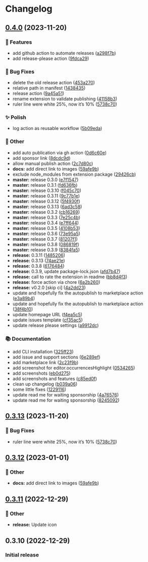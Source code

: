 # Changelog

## [0.4.0](https://github.com/Fred-Vatin/never-be-lost/compare/v0.3.13...v0.4.0) (2023-11-20)


### 🚀 Features

* add github action to automate releases ([a298f7b](https://github.com/Fred-Vatin/never-be-lost/commit/a298f7b073320a971044debc0b99ac9ef4947a76))
* add release-please action ([9fdca29](https://github.com/Fred-Vatin/never-be-lost/commit/9fdca2982130faf072ff57fb46c4b4d576b13548))


### 🐞 Bug Fixes

* delete the old release action ([453a270](https://github.com/Fred-Vatin/never-be-lost/commit/453a27088aff91b7408c3c1bc2af64abf3765114))
* relative path in manifest ([1438435](https://github.com/Fred-Vatin/never-be-lost/commit/1438435e8f160dab6b3e5aaeeaf63125660a456f))
* release action ([9a45a51](https://github.com/Fred-Vatin/never-be-lost/commit/9a45a511764b8a33c7fbdc78dda2bc50dc99fa38))
* rename extension to validate publishing ([41158b3](https://github.com/Fred-Vatin/never-be-lost/commit/41158b355a3d27c20828bdbaa5d683a2293bf827))
* ruler line were white 25%, now it’s 10% ([5738c70](https://github.com/Fred-Vatin/never-be-lost/commit/5738c7001bf552c96da57c966ddb66a8e8afb3d9))


### ✨ Polish

* log action as reusable workflow ([5b09eda](https://github.com/Fred-Vatin/never-be-lost/commit/5b09edaaa0daf9c620d5ae04617c199b5f1ce6a2))


### 🧰 Other

* add auto publication via gh action ([0d6c60e](https://github.com/Fred-Vatin/never-be-lost/commit/0d6c60e1436f73a29257070b2a7009755614d527))
* add sponsor link ([8dcdc9d](https://github.com/Fred-Vatin/never-be-lost/commit/8dcdc9d19f02f6e5ac122e53616e4629c009b1c7))
* allow manual publish action ([2c7d80c](https://github.com/Fred-Vatin/never-be-lost/commit/2c7d80cd08627aa88d96527e3a9ba8eecbec7547))
* **docs:** add direct link to images ([59afe9b](https://github.com/Fred-Vatin/never-be-lost/commit/59afe9b0b03cef90e864a97a48d851017119d54b))
* exclude node_modules from extension package ([29426cb](https://github.com/Fred-Vatin/never-be-lost/commit/29426cbfeb498565a8028a147a778af9ef375a0f))
* **master:** release 0.3.0 ([e7f1547](https://github.com/Fred-Vatin/never-be-lost/commit/e7f1547dd14d836d0686830bf574419f657ec733))
* **master:** release 0.3.1 ([fd636fb](https://github.com/Fred-Vatin/never-be-lost/commit/fd636fbf71641a7f1f15854a9e7f70822ea69a52))
* **master:** release 0.3.10 ([f045c70](https://github.com/Fred-Vatin/never-be-lost/commit/f045c70bcf15c2dc7a718d6d413037d4b79c6b3c))
* **master:** release 0.3.11 ([9c77b1e](https://github.com/Fred-Vatin/never-be-lost/commit/9c77b1ec58dcc0c3bd2c9370551c6717da62d068))
* **master:** release 0.3.12 ([5f4930f](https://github.com/Fred-Vatin/never-be-lost/commit/5f4930f7cae0cb686dc77efdd67f7f785d4f6137))
* **master:** release 0.3.13 ([6ad3c58](https://github.com/Fred-Vatin/never-be-lost/commit/6ad3c58fc0745003929e833bde38081e440eba9e))
* **master:** release 0.3.2 ([cb16269](https://github.com/Fred-Vatin/never-be-lost/commit/cb162690cab9b945cb4218edb66d71abce25b048))
* **master:** release 0.3.3 ([7e25c4b](https://github.com/Fred-Vatin/never-be-lost/commit/7e25c4b882b096545c88445f8761994a9af4a214))
* **master:** release 0.3.4 ([e7ff644](https://github.com/Fred-Vatin/never-be-lost/commit/e7ff64457a54c1339aec39ce50c788899351c62c))
* **master:** release 0.3.5 ([4108b53](https://github.com/Fred-Vatin/never-be-lost/commit/4108b53418d8afbd4e1452540e2d7566a155c519))
* **master:** release 0.3.6 ([73e95a5](https://github.com/Fred-Vatin/never-be-lost/commit/73e95a53d9b4ed81a4d2e6dcd97a5076eb7cb6ea))
* **master:** release 0.3.7 ([81207f1](https://github.com/Fred-Vatin/never-be-lost/commit/81207f1b109c456e4a714cd5720a22977baab261))
* **master:** release 0.3.8 ([086819f](https://github.com/Fred-Vatin/never-be-lost/commit/086819fa57b83cce0110e1cf5c655896ba45d669))
* **master:** release 0.3.9 ([8384fa5](https://github.com/Fred-Vatin/never-be-lost/commit/8384fa5c6939ecf5c2cccfa718ec85782f7d5cc8))
* **release:** 0.3.11 ([1485206](https://github.com/Fred-Vatin/never-be-lost/commit/1485206449958ddf986159d3286bbe7ce2326392))
* **release:** 0.3.13 ([74ae21e](https://github.com/Fred-Vatin/never-be-lost/commit/74ae21e9e378361ded655a9226fab4aa8483ffe1))
* **release:** 0.3.8 ([6176484](https://github.com/Fred-Vatin/never-be-lost/commit/6176484f185b10922165b92de2afa680258b0bb9))
* **release:** 0.3.9, update package-lock.json ([afd7b47](https://github.com/Fred-Vatin/never-be-lost/commit/afd7b47509832d855cf12cb9ff6b44a6b39ea7cb))
* **release:** call to rate the extension in readme ([bb8d4f3](https://github.com/Fred-Vatin/never-be-lost/commit/bb8d4f3b28783b49d0ef8ac0710500870abeab35))
* **release:** force action via chore ([6a2b260](https://github.com/Fred-Vatin/never-be-lost/commit/6a2b2607c88c2089ab1be3f426aa594e068db7ad))
* **release:** v0.2.0 [skip ci] ([4a2dd23](https://github.com/Fred-Vatin/never-be-lost/commit/4a2dd234aa4e06e9e4811a49c871740ff01cddb3))
* update and hopefully fix the autopublish to marketplace action ([e3a89b4](https://github.com/Fred-Vatin/never-be-lost/commit/e3a89b4eb0e4014edef386e461d52219f9a2b240))
* update and hopefully fix the autopublish to marketplace action ([38f4b10](https://github.com/Fred-Vatin/never-be-lost/commit/38f4b1018d5076540be809b676b9c250a47a546b))
* update homepage URL ([f4ea5c5](https://github.com/Fred-Vatin/never-be-lost/commit/f4ea5c55047615107846e4b17462e192903701e7))
* update issues template ([cf35ac5](https://github.com/Fred-Vatin/never-be-lost/commit/cf35ac5ca389c0d1469ba62b00f5e4d9236cc6d3))
* update release please settings ([a9912dc](https://github.com/Fred-Vatin/never-be-lost/commit/a9912dcbb897383295381be2ba688605ad8d65dc))


### 📚 Documentation

* add CLI installation ([325ff23](https://github.com/Fred-Vatin/never-be-lost/commit/325ff2362d9db41729139d0c29fc8410b37635fa))
* add issue and support sections ([6e289ef](https://github.com/Fred-Vatin/never-be-lost/commit/6e289ef447d2091726f793c10cf7c602db0764c4))
* add marketplace link ([2c23f9b](https://github.com/Fred-Vatin/never-be-lost/commit/2c23f9b21807577f3e0d3d6d5bebb44fea77b88e))
* add screenshot for editor.occurrencesHighlight ([0534265](https://github.com/Fred-Vatin/never-be-lost/commit/0534265a8448fb2f71a3b973adbb775f212f0401))
* add screenshots ([eb0d275](https://github.com/Fred-Vatin/never-be-lost/commit/eb0d2752d3694d80e92e82b6f0a5bedb20be6692))
* add screenshots and features ([c85ed0f](https://github.com/Fred-Vatin/never-be-lost/commit/c85ed0fc775898318da4077d213210260c667640))
* clean up changelog ([b039a06](https://github.com/Fred-Vatin/never-be-lost/commit/b039a0687bd4ddce752be402c8b166a31bd5cf65))
* some little fixes ([1229116](https://github.com/Fred-Vatin/never-be-lost/commit/12291163e1e3e66ece195e3fc201e289b402a9b0))
* update read me for waiting sponsorship ([4a76576](https://github.com/Fred-Vatin/never-be-lost/commit/4a7657693cc7a10be9b848e4f38a3d2101e7bace))
* update read me for waiting sponsorship ([8245092](https://github.com/Fred-Vatin/never-be-lost/commit/8245092dfffa801a19620866b0f2992122220973))

## [0.3.13](https://github.com/Fred-Vatin/never-be-lost/compare/v0.3.12...v0.3.13) (2023-11-20)

### 🐞 Bug Fixes

* ruler line were white 25%, now it’s 10% ([5738c70](https://github.com/Fred-Vatin/never-be-lost/commit/5738c7001bf552c96da57c966ddb66a8e8afb3d9))

## [0.3.12](https://github.com/Fred-Vatin/never-be-lost/compare/v0.3.11...v0.3.12) (2023-01-01)

### 🧰 Other

* **docs:** add direct link to images ([59afe9b](https://github.com/Fred-Vatin/never-be-lost/commit/59afe9b0b03cef90e864a97a48d851017119d54b))

## [0.3.11](https://github.com/Fred-Vatin/never-be-lost/compare/v0.3.10...v0.3.11) (2022-12-29)

### 🧰 Other

* **release:** Update icon

## 0.3.10 (2022-12-29)

### Initial release
